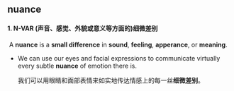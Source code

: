 ## nuance

#### 1. N-VAR (声音、感觉、外貌或意义等方面的)细微差别

​	 A **nuance** is a **small difference** in **sound**, **feeling**, **apperance**, or **meaning**.

- We can use our eyes and facial expressions to communicate virtually every subtle **nuance** of emotion there is.

  我们可以用眼睛和面部表情来如实地传达情感上的每一丝**细微差别**。